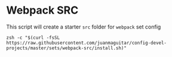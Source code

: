 # Webpack SRC

This script will create a starter `src` folder for `webpack` set config

```
zsh -c "$(curl -fsSL https://raw.githubusercontent.com/juanmaguitar/config-devel-projects/master/sets/webpack-src/install.sh)"
```

